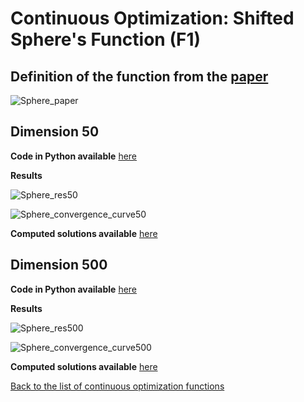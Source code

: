 # Continuous Optimization: Shifted Sphere's Function (F1)

## Definition of the function from the [paper](https://github.com/lisakoppe/DSTI-Metaheuristics_Optimization/blob/master/Resources/CEC2008_TechnicalReport.pdf)

![Sphere_paper](https://github.com/lisakoppe/DSTI-Metaheuristics_Optimization/blob/master/03-Shifted_Sphere_Function/Screenshots/Sphere_paper.png)


## Dimension 50

**Code in Python available** [here](https://github.com/lisakoppe/DSTI-Metaheuristics_Optimization/blob/master/03-Shifted_Sphere_Function/Shifted_Sphere_dim50.py)

**Results**

![Sphere_res50](https://github.com/lisakoppe/DSTI-Metaheuristics_Optimization/blob/master/03-Shifted_Sphere_Function/Screenshots/Sphere_res50.png)

![Sphere_convergence_curve50](https://github.com/lisakoppe/DSTI-Metaheuristics_Optimization/blob/master/03-Shifted_Sphere_Function/Screenshots/Sphere_convergence_curve50.png)

**Computed solutions available** [here](https://github.com/lisakoppe/DSTI-Metaheuristics_Optimization/blob/master/03-Shifted_Sphere_Function/Sphere_sol50.csv)


## Dimension 500

**Code in Python available** [here](https://github.com/lisakoppe/DSTI-Metaheuristics_Optimization/blob/master/03-Shifted_Sphere_Function/Shifted_Sphere_dim500.py)

**Results**

![Sphere_res500](https://github.com/lisakoppe/DSTI-Metaheuristics_Optimization/blob/master/03-Shifted_Sphere_Function/Screenshots/Sphere_res500.png)

![Sphere_convergence_curve500](https://github.com/lisakoppe/DSTI-Metaheuristics_Optimization/blob/master/03-Shifted_Sphere_Function/Screenshots/Sphere_convergence_curve500.png)

**Computed solutions available** [here](https://github.com/lisakoppe/DSTI-Metaheuristics_Optimization/blob/master/03-Shifted_Sphere_Function/Sphere_sol500.csv)


[Back to the list of continuous optimization functions](https://github.com/lisakoppe/DSTI-Metaheuristics_Optimization#02-continuous-optimization)
